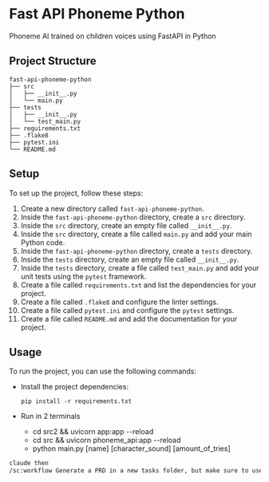 # Fast API Phoneme Python

Phoneme AI trained on children voices using FastAPI in Python

## Project Structure

```
fast-api-phoneme-python
├── src
│   ├── __init__.py
│   └── main.py
├── tests
│   ├── __init__.py
│   └── test_main.py
├── requirements.txt
├── .flake8
├── pytest.ini
└── README.md
```

## Setup

To set up the project, follow these steps:

1. Create a new directory called `fast-api-phoneme-python`.
2. Inside the `fast-api-phoneme-python` directory, create a `src` directory.
3. Inside the `src` directory, create an empty file called `__init__.py`.
4. Inside the `src` directory, create a file called `main.py` and add your main Python code.
5. Inside the `fast-api-phoneme-python` directory, create a `tests` directory.
6. Inside the `tests` directory, create an empty file called `__init__.py`.
7. Inside the `tests` directory, create a file called `test_main.py` and add your unit tests using the `pytest` framework.
8. Create a file called `requirements.txt` and list the dependencies for your project.
9. Create a file called `.flake8` and configure the linter settings.
10. Create a file called `pytest.ini` and configure the `pytest` settings.
11. Create a file called `README.md` and add the documentation for your project.

## Usage

To run the project, you can use the following commands:

- Install the project dependencies:

  ```
  pip install -r requirements.txt
  ```

- Run in 2 terminals
  - cd src2 && uvicorn app:app --reload
  - cd src && uvicorn phoneme_api:app --reload
  - python main.py [name] [character_sound] [amount_of_tries]

```bash
claude then
/sc:workflow Generate a PRD in a new tasks folder, but make sure to use the notion mcp to ensure you understand the theme, current epic and task we are on. Then create a good workflow from this. Notice the dist folder, and recordings folder to understand what type of output I'm expecting for the Live Phoneme CTCs and how they fit in. In the end, we want a good design where its very modular, not huge files. Do not deal with backwards compatability AND be simple and use good practices for design. Do not overengineer.
```